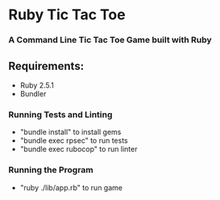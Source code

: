 # Ruby Tic Tac Toe
### A Command Line Tic Tac Toe Game built with Ruby

## Requirements:
  - Ruby 2.5.1
  - Bundler

### Running Tests and Linting
  - "bundle install" to install gems
  - "bundle exec rpsec" to run tests
  - "bundle exec rubocop" to run linter

### Running the Program
  - "ruby ./lib/app.rb" to run game
